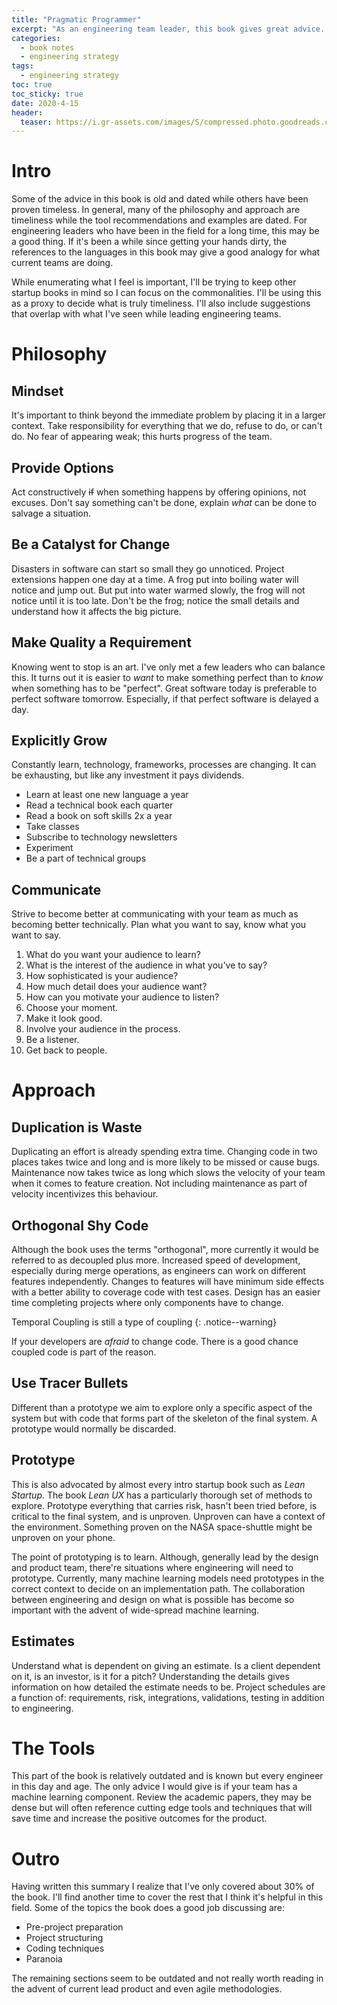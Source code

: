 ```yaml
---
title: "Pragmatic Programmer" 
excerpt: "As an engineering team leader, this book gives great advice. Some of it is outdated, but much of the relevant topics are included below"
categories:
  - book notes
  - engineering strategy
tags:
  - engineering strategy
toc: true
toc_sticky: true
date: 2020-4-15
header:
  teaser: https://i.gr-assets.com/images/S/compressed.photo.goodreads.com/books/1401432508l/4099.jpg
---
```

# Intro
Some of the advice in this book is old and dated while others have been proven timeless. In general, many of the philosophy and approach are timeliness while the tool recommendations and examples are dated. For engineering leaders who have been in the field for a long time, this may be a good thing. If it's been a while since getting your hands dirty, the references to the languages in this book may give a good analogy for what current teams are doing. 

While enumerating what I feel is important, I'll be trying to keep other startup books in mind so I can focus on the commonalities. I'll be using this as a proxy to decide what is truly timeliness. I'll also include suggestions that overlap with what I've seen while leading engineering teams.

# Philosophy
## Mindset
It's important to think beyond the immediate problem by placing it in a larger context. 
Take responsibility for everything that we do, refuse to do, or can't do. No fear of appearing weak; this hurts progress of the team.
## Provide Options
Act constructively <s>if</s> when something happens by offering opinions, not excuses. Don't say something can't be done, explain *what* can be done to salvage a situation.

## Be a Catalyst for Change
Disasters in software can start so small they go unnoticed. Project extensions happen one day at a time. A frog put into boiling water will notice and jump out. But put into water warmed slowly, the frog will not notice until it is too late. Don't be the frog; notice the small details and understand how it affects the big picture.

## Make Quality a Requirement
Knowing went to stop is an art. I've only met a few leaders who can balance this. It turns out it is easier to *want* to make something perfect than to *know* when something has to be "perfect". Great software today is preferable to perfect software tomorrow. Especially, if that perfect software is delayed a day.

## Explicitly Grow

Constantly learn, technology, frameworks, processes are changing. It can be exhausting, but like any investment it pays dividends. 
- Learn at least one new language a year
- Read a technical book each quarter
- Read a book on soft skills 2x a year
- Take classes
- Subscribe to technology newsletters
- Experiment
- Be a part of technical groups

## Communicate
Strive to become better at communicating with your team as much as becoming better technically. Plan what you want to say, know what you want to say.
1. What do you want your audience to learn?
2. What is the interest of the audience in what you've to say?
3. How sophisticated is your audience?
4. How much detail does your audience want?
5. How can you motivate your audience to listen?
5. Choose your moment.
6. Make it look good.
7. Involve your audience in the process.
8. Be a listener.
9. Get back to people.

# Approach

## Duplication is Waste
Duplicating an effort is already spending extra time. Changing code in two places takes twice and long and is more likely to be missed or cause bugs. Maintenance now takes twice as long which slows the velocity of your team when it comes to feature creation. Not including maintenance as part of velocity incentivizes this behaviour. 

## Orthogonal Shy Code
Although the book uses the terms "orthogonal", more currently it would be referred to as decoupled plus more. Increased speed of development, especially during merge operations, as engineers can work on different features independently. Changes to features will have minimum side effects with a better ability to coverage code with test cases. Design has an easier time completing projects where only components have to change.

Temporal Coupling is still a type of coupling
{: .notice--warning}

If your developers are *afraid* to change code. There is a good chance coupled code is part of the reason.

## Use Tracer Bullets
Different than a prototype we aim to explore only a specific aspect of the system but with code that forms part of the skeleton of the final system. A prototype would normally be discarded.

## Prototype
This is also advocated by almost every intro startup book such as *Lean Startup*. The book *Lean UX* has a particularly thorough set of methods to explore.
Prototype everything that carries risk, hasn't been tried before, is critical to the final system, and is unproven. Unproven can have a context of the environment. Something proven on the NASA space-shuttle might be unproven on your phone.

The point of prototyping is to learn. Although, generally lead by the design and product team, there're situations where engineering will need to prototype. Currently, many machine learning models need prototypes in the correct context to decide on an implementation path. The collaboration between engineering and design on what is possible has become so important with the advent of wide-spread machine learning.

## Estimates
Understand what is dependent on giving an estimate. Is a client dependent on it, is an investor, is it for a pitch? Understanding the details gives information on how detailed the estimate needs to be. Project schedules are a function of: requirements, risk, integrations, validations, testing in addition to engineering.

# The Tools
This part of the book is relatively outdated and is known but every engineer in this day and age. The only advice I would give is if your team has a machine learning component. Review the academic papers, they may be dense but will often reference cutting edge tools and techniques that will save time and increase the positive outcomes for the product.


# Outro
Having written this summary I realize that I've only covered about 30% of the book. I'll find another time to cover the rest that I think it's helpful in this field. Some of the topics the book does a good job discussing are:
- Pre-project preparation
- Project structuring
- Coding techniques
- Paranoia

The remaining sections seem to be outdated and not really worth reading in the advent of current lead product and even agile methodologies.
